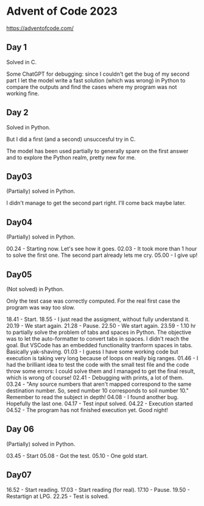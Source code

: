 # Advent of Code 2023

https://adventofcode.com/

## Day 1

Solved in C.

Some ChatGPT for debugging: since I couldn't get the bug of my second part I let the model write a fast solution (which was wrong) in Python to compare the outputs and find the cases where my program was not working fine.

## Day 2

Solved in Python.

But I did a first (and a second) unsuccesful try in C.

The model has been used partially to generally spare on the first answer and to explore the Python realm, pretty new for me.

## Day03

(Partially) solved in Python.

I didn't manage to get the second part right. I'll come back maybe later.

## Day04

(Partially) solved in Python.

00.24 - Starting now. Let's see how it goes.
02.03 - It took more than 1 hour to solve the first one. The second part already lets me cry.
05.00 - I give up!

## Day05

(Not solved) in Python.

Only the test case was correctly computed. For the real first case the program was way too slow.

18.41 - Start.
18.55 - I just read the assigment, without fully understand it.
20.19 - We start again.
21.28 - Pause.
22.50 - We start again.
23.59 - 1.10 hr to partially solve the problem of tabs and spaces in Python. The objective was to let the auto-formatter to convert tabs in spaces. I didn't reach the goal. But VSCode has an embedded functionality tranform spaces in tabs. Basically yak-shaving.
01.03 - I guess I have some working code but execution is taking very long because of loops on really big ranges.
01.46 - I had the brilliant idea to test the code with the small test file and the code throw some errors: I could solve them and I managed to get the final result, which is wrong of course!
02.41 - Debugging with prints, a lot of them.
03.24 - "Any source numbers that aren't mapped correspond to the same destination number. So, seed number 10 corresponds to soil number 10." Remember to read the subject in depth!
04.08 - I found another bug. Hopefully the last one.
04.17 - Test input solved.
04.22 - Execution started
04.52 - The program has not finished execution yet. Good night!

## Day 06

(Partially) solved in Python.

03.45 - Start
05.08 - Got the test.
05.10 - One gold start.

## Day07

16.52 - Start reading.
17.03 - Start reading (for real).
17.10 - Pause.
19.50 - Restartign at LPG.
22.25 - Test is solved.
